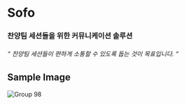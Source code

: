 # Sofo
### 찬양팀 세션들을 위한 커뮤니케이션 솔루션
###### “ 찬양팀 세션들이 편하게 소통할 수 있도록 돕는 것이 목표입니다. “

## Sample Image

![Group 98](https://user-images.githubusercontent.com/85606158/231740907-5e9b7461-6c37-4f25-b6de-f00de733d3dc.png)
